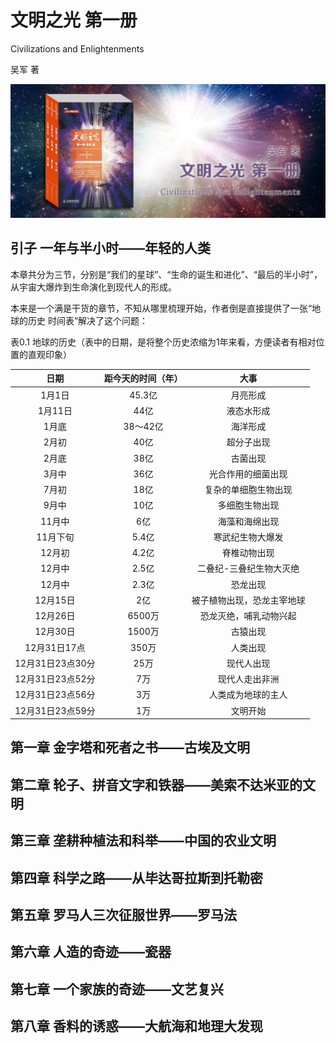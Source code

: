 文明之光 第一册
========================================

Civilizations and Enlightenments

吴军 著

![](contents/wx-cover.png)

引子 一年与半小时——年轻的人类
----------------------------------------

本章共分为三节，分别是“我们的星球”、“生命的诞生和进化”、“最后的半小时”，从宇宙大爆炸到生命演化到现代人的形成。

本来是一个满是干货的章节，不知从哪里梳理开始，作者倒是直接提供了一张“地球的历史 时间表”解决了这个问题：

表0.1 地球的历史（表中的日期，是将整个历史浓缩为1年来看，方便读者有相对位置的直观印象）

|   日期           |   距今天的时间（年）  |    大事      |
|:---------------:|:------------------:|:------------:|
| 1月1日           | 45.3亿   | 月亮形成              |
| 1月11日          | 44亿     | 液态水形成            |
| 1月底            | 38～42亿  | 海洋形成             |
| 2月初            | 40亿     | 超分子出现            |
| 2月底            | 38亿     | 古菌出现              |
| 3月中            | 36亿     | 光合作用的细菌出现      |
| 7月初            | 18亿     | 复杂的单细胞生物出现     |
| 9月中            | 10亿     | 多细胞生物出现          |
| 11月中           | 6亿      | 海藻和海绵出现          |
| 11月下旬          | 5.4亿    | 寒武纪生物大爆发        |
| 12月初           | 4.2亿    | 脊椎动物出现            |
| 12月中           | 2.5亿    | 二叠纪-三叠纪生物大灭绝   | 
| 12月中           | 2.3亿    | 恐龙出现                |
| 12月15日         | 2亿      | 被子植物出现，恐龙主宰地球 |
| 12月26日         | 6500万   | 恐龙灭绝，哺乳动物兴起    |
| 12月30日         | 1500万   | 古猿出现                |
| 12月31日17点     | 350万     | 人类出现               |
| 12月31日23点30分  | 25万      | 现代人出现             |
| 12月31日23点52分  | 7万       | 现代人走出非洲          |
| 12月31日23点56分  | 3万       | 人类成为地球的主人       |
| 12月31日23点59分  | 1万       | 文明开始               |

第一章 金字塔和死者之书——古埃及文明
----------------------------------------

第二章 轮子、拼音文字和铁器——美索不达米亚的文明
----------------------------------------

第三章 垄耕种植法和科举——中国的农业文明
----------------------------------------

第四章 科学之路——从毕达哥拉斯到托勒密
----------------------------------------

第五章 罗马人三次征服世界——罗马法
----------------------------------------

第六章 人造的奇迹——瓷器
----------------------------------------

第七章 一个家族的奇迹——文艺复兴
----------------------------------------

第八章 香料的诱惑——大航海和地理大发现
----------------------------------------
